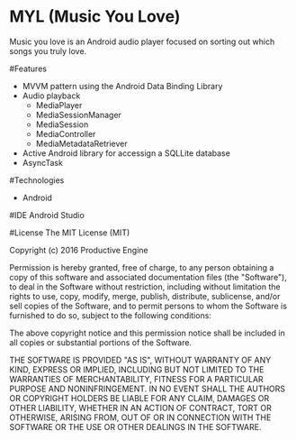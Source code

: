 # MYL (Music You Love)
Music you love is an Android audio player focused on sorting out which songs you truly love.

#Features
* MVVM pattern using the Android Data Binding Library
* Audio playback
  - MediaPlayer
  - MediaSessionManager 
  - MediaSession 
  - MediaController 
  - MediaMetadataRetriever 
* Active Android library for accessign a SQLLite database
* AsyncTask

#Technologies
* Android

#IDE
Android Studio

#License
The MIT License (MIT)

Copyright (c) 2016 Productive Engine

Permission is hereby granted, free of charge, to any person obtaining a copy of this software and associated documentation files (the "Software"), to deal in the Software without restriction, including without limitation the rights to use, copy, modify, merge, publish, distribute, sublicense, and/or sell copies of the Software, and to permit persons to whom the Software is furnished to do so, subject to the following conditions:

The above copyright notice and this permission notice shall be included in all copies or substantial portions of the Software.

THE SOFTWARE IS PROVIDED "AS IS", WITHOUT WARRANTY OF ANY KIND, EXPRESS OR IMPLIED, 
INCLUDING BUT NOT LIMITED TO THE WARRANTIES OF MERCHANTABILITY, 
FITNESS FOR A PARTICULAR PURPOSE AND NONINFRINGEMENT. IN NO EVENT SHALL THE AUTHORS OR COPYRIGHT HOLDERS BE LIABLE FOR ANY CLAIM, 
DAMAGES OR OTHER LIABILITY, WHETHER IN AN ACTION OF CONTRACT, TORT OR OTHERWISE, ARISING FROM, OUT OF OR IN
CONNECTION WITH THE SOFTWARE OR THE USE OR OTHER DEALINGS IN THE SOFTWARE.
